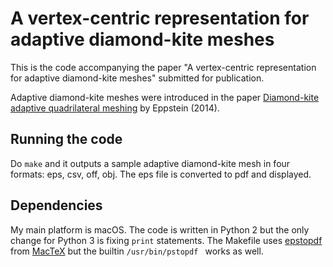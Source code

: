 # A vertex-centric representation for adaptive diamond-kite meshes

This is the code accompanying the paper "A vertex-centric representation for adaptive diamond-kite meshes" submitted for publication.

Adaptive diamond-kite meshes were introduced in the paper [Diamond-kite adaptive quadrilateral meshing](https://doi.org/10.1007/s00366-013-0327-9) by Eppstein (2014).

## Running the code

Do `make` and it outputs a sample adaptive diamond-kite mesh in four formats: eps, csv, off, obj. The eps file is converted to pdf and displayed.

## Dependencies

My main platform is macOS.
The code is written in Python 2 but the only change for Python 3 is fixing `print` statements. 
The Makefile uses [epstopdf](https://tug.org/epstopdf/) from [MacTeX](https://tug.org/mactex/) but the builtin `/usr/bin/pstopdf ` works as well.


